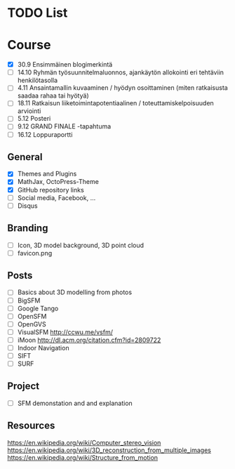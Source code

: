 # TODO List
# Course
- [x] 30.9	Ensimmäinen blogimerkintä
- [ ] 14.10	Ryhmän työsuunnitelmaluonnos, ajankäytön allokointi eri tehtäviin henkilötasolla
- [ ] 4.11
Ansaintamallin kuvaaminen / hyödyn osoittaminen (miten ratkaisusta saadaa rahaa tai hyötyä)
- [ ] 18.11	Ratkaisun liiketoimintapotentiaalinen / toteuttamiskelpoisuuden arviointi
- [ ] 5.12	Posteri
- [ ] 9.12	GRAND FINALE -tapahtuma
- [ ] 16.12	Loppuraportti

## General
- [x] Themes and Plugins
- [x] MathJax, OctoPress-Theme
- [x] GitHub repository links
- [ ] Social media, Facebook, ...
- [ ] Disqus

## Branding
- [ ] Icon, 3D model background, 3D point cloud
- [ ] favicon.png

## Posts
- [ ] Basics about 3D modelling from photos
- [ ] BigSFM
- [ ] Google Tango
- [ ] OpenSFM
- [ ] OpenGVS
- [ ] VisualSFM http://ccwu.me/vsfm/
- [ ] iMoon http://dl.acm.org/citation.cfm?id=2809722
- [ ] Indoor Navigation
- [ ] SIFT
- [ ] SURF

## Project
- [ ] SFM demonstation and and explanation

## Resources
https://en.wikipedia.org/wiki/Computer_stereo_vision
https://en.wikipedia.org/wiki/3D_reconstruction_from_multiple_images
https://en.wikipedia.org/wiki/Structure_from_motion
